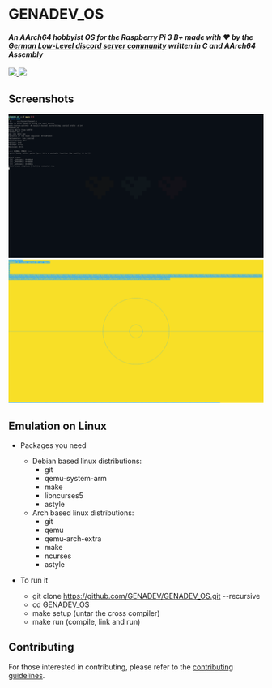 # GENADEV_OS

#### _An AArch64 hobbyist OS for the Raspberry Pi 3 B+ made with ❤️ by the [German Low-Level discord server community](https://disboard.org/server/819953014953476126) written in C and AArch64 Assembly_

<a href="https://discord.gg/jPNNeZqMwR"> <img src="https://img.shields.io/discord/819953014953476126?label=discord"> <img src="https://img.shields.io/github/license/GENADEV/GENADEV_OS"> </a>

## Screenshots
<img src="https://github.com/GENADEV/GENADEV_OS/blob/main/screenshots/uart%20output.png"> </a>
<img src="https://github.com/GENADEV/GENADEV_OS/blob/main/screenshots/framebuffer.png"> </a>

## Emulation on Linux

- Packages you need
  - Debian based linux distributions:
    - git
    - qemu-system-arm
    - make
    - libncurses5
    - astyle
  - Arch based linux distributions:
    - git
    - qemu
    - qemu-arch-extra
    - make
    - ncurses
    - astyle

- To run it
  - git clone https://github.com/GENADEV/GENADEV_OS.git --recursive
  - cd GENADEV_OS
  - make setup (untar the cross compiler)
  - make run   (compile, link and run)

## Contributing

For those interested in contributing, please refer to the [contributing guidelines](https://github.com/GENADEV/GENADEV_OS/blob/main/CONTRIBUTING.md).
